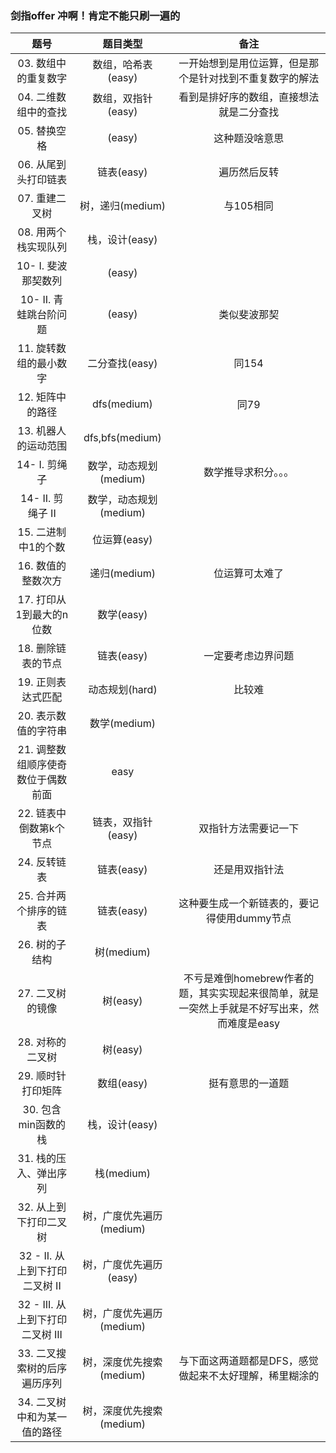 ### 剑指offer 冲啊！肯定不能只刷一遍的

|   题号   |  题目类型   | 备注 |
|  :----: |   :----:   |:----:|
|03. 数组中的重复数字|数组，哈希表(easy)|一开始想到是用位运算，但是那个是针对找到不重复数字的解法|
|04. 二维数组中的查找|数组，双指针(easy)|看到是排好序的数组，直接想法就是二分查找|
|05. 替换空格|(easy)|这种题没啥意思|
|06. 从尾到头打印链表|链表(easy)|遍历然后反转|
|07. 重建二叉树|树，递归(medium)|与105相同|
|08. 用两个栈实现队列|栈，设计(easy)||
|10- I. 斐波那契数列|(easy)||
|10- II. 青蛙跳台阶问题|(easy)|类似斐波那契|
|11. 旋转数组的最小数字|二分查找(easy)|同154|
|12. 矩阵中的路径|dfs(medium)|同79|
|13. 机器人的运动范围|dfs,bfs(medium)||
|14- I. 剪绳子|数学，动态规划(medium)|数学推导求积分。。。|
|14- II. 剪绳子 II|数学，动态规划(medium)||
|15. 二进制中1的个数|位运算(easy)||
|16. 数值的整数次方|递归(medium)|位运算可太难了|
|17. 打印从1到最大的n位数|数学(easy)||
|18. 删除链表的节点|链表(easy)|一定要考虑边界问题|
|19. 正则表达式匹配|动态规划(hard)|比较难|
|20. 表示数值的字符串|数学(medium)||
|21. 调整数组顺序使奇数位于偶数前面|easy||
|22. 链表中倒数第k个节点|链表，双指针(easy)|双指针方法需要记一下|
|24. 反转链表|链表(easy)|还是用双指针法|
|25. 合并两个排序的链表|链表(easy)|这种要生成一个新链表的，要记得使用dummy节点|
|26. 树的子结构|树(medium)||
|27. 二叉树的镜像|树(easy)|不亏是难倒homebrew作者的题，其实实现起来很简单，就是一突然上手就是不好写出来，然而难度是easy|
|28. 对称的二叉树|树(easy)||
|29. 顺时针打印矩阵|数组(easy)|挺有意思的一道题|
|30. 包含min函数的栈|栈，设计(easy)||
|31. 栈的压入、弹出序列|栈(medium)||
|32. 从上到下打印二叉树|树，广度优先遍历(medium)||
|32 - II. 从上到下打印二叉树 II|树，广度优先遍历(easy)||
|32 - III. 从上到下打印二叉树 III|树，广度优先遍历(medium)||
|33. 二叉搜索树的后序遍历序列|树，深度优先搜索(medium)|与下面这两道题都是DFS，感觉做起来不太好理解，稀里糊涂的|
|34. 二叉树中和为某一值的路径|树，深度优先搜索(medium)||